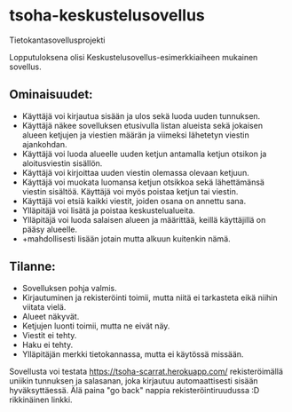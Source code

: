 # tsoha-keskustelusovellus
Tietokantasovellusprojekti


Lopputuloksena olisi Keskustelusovellus-esimerkkiaiheen mukainen sovellus.

## Ominaisuudet:

* Käyttäjä voi kirjautua sisään ja ulos sekä luoda uuden tunnuksen.
* Käyttäjä näkee sovelluksen etusivulla listan alueista sekä jokaisen alueen ketjujen ja viestien määrän ja viimeksi lähetetyn viestin ajankohdan.
* Käyttäjä voi luoda alueelle uuden ketjun antamalla ketjun otsikon ja aloitusviestin sisällön.
* Käyttäjä voi kirjoittaa uuden viestin olemassa olevaan ketjuun.
* Käyttäjä voi muokata luomansa ketjun otsikkoa sekä lähettämänsä viestin sisältöä. Käyttäjä voi myös poistaa ketjun tai viestin.
* Käyttäjä voi etsiä kaikki viestit, joiden osana on annettu sana.
* Ylläpitäjä voi lisätä ja poistaa keskustelualueita.
* Ylläpitäjä voi luoda salaisen alueen ja määrittää, keillä käyttäjillä on pääsy alueelle.
* +mahdollisesti lisään jotain mutta alkuun kuitenkin nämä.

## Tilanne:

* Sovelluksen pohja valmis.
* Kirjautuminen ja rekisteröinti toimii, mutta niitä ei tarkasteta eikä niihin viitata vielä.
* Alueet näkyvät.
* Ketjujen luonti toimii, mutta ne eivät näy.
* Viestit ei tehty.
* Haku ei tehty.
* Ylläpitäjän merkki tietokannassa, mutta ei käytössä missään.

Sovellusta voi testata https://tsoha-scarrat.herokuapp.com/ rekisteröimällä uniikin tunnuksen ja salasanan, joka kirjautuu automaattisesti sisään hyväksyttäessä. Älä paina "go back" nappia rekisteröintiruudussa :D rikkinäinen linkki.
